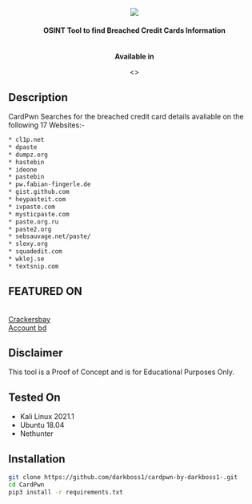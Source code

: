 <p align="center">
  <img src="https://i.imgur.com/Q2Zy1kG.png">
</p>
<p align="center">
  <h4 align="center">OSINT Tool to find Breached Credit Cards Information</h4>
</p>
<p align="center">
  <br>
  <b>Available in</b>
  <br>
</p>

<p align="center">
  <>
</p>

## Description

CardPwn Searches for the breached credit card details avaliable on the following 17 Websites:-

```bash
* cl1p.net        
* dpaste
* dumpz.org
* hastebin
* ideone
* pastebin
* pw.fabian-fingerle.de
* gist.github.com
* heypasteit.com
* ivpaste.com 
* mysticpaste.com 
* paste.org.ru 
* paste2.org 
* sebsauvage.net/paste/ 
* slexy.org 
* squadedit.com 
* wklej.se 
* textsnip.com
```

## FEATURED ON
<br><a href="https://crackersbay.com/">Crackersbay</a></br>
<a href="https://accountbd.xyz/">Account bd</a>

## Disclaimer

This tool is a Proof of Concept and is for Educational Purposes Only.

## Tested On

* Kali Linux 2021.1
* Ubuntu 18.04
* Nethunter

## Installation

```bash
git clone https://github.com/darkboss1/cardpwn-by-darkboss1-.git
cd CardPwn
pip3 install -r requirements.txt
```


